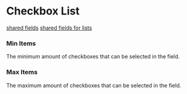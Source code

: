# Checkbox List
[shared fields](/shared-inspector-components.md ':include')
[shared fields for lists](/shared-component-lists.md ':include')

### Min Items
The minimum amount of checkboxes that can be selected in the field.
### Max Items
The maximum amount of checkboxes that can be selected in the field.